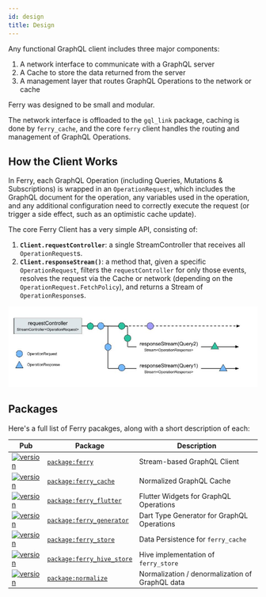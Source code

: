 ```yaml
---
id: design
title: Design
---
```


Any functional GraphQL client includes three major components:

1. A network interface to communicate with a GraphQL server
2. A Cache to store the data returned from the server
3. A management layer that routes GraphQL Operations to the network or cache

Ferry was designed to be small and modular.

The network interface is offloaded to the `gql_link` package, caching is done by `ferry_cache`, and the core `ferry` client handles the routing and management of GraphQL Operations.

## How the Client Works

In Ferry, each GraphQL Operation (including Queries, Mutations & Subscriptions) is wrapped in an `OperationRequest`, which includes the GraphQL document for the operation, any variables used in the operation, and any additional configuration need to correctly execute the request (or trigger a side effect, such as an optimistic cache update).

The core Ferry Client has a very simple API, consisting of:

1. **`Client.requestController`**: a single StreamController that receives all `OperationRequest`s.
2. **`Client.responseStream()`**: a method that, given a specific `OperationRequest`, filters the `requestController` for only those events, resolves the request via the Cache or network (depending on the `OperationRequest.FetchPolicy`), and returns a Stream of `OperationResponse`s.

![Ferry request architecture](../static/img/request-response.jpg)

## Packages

Here's a full list of Ferry pacakges, along with a short description of each:

| Pub                                                                      | Package                                                       | Description                                     |
| ------------------------------------------------------------------------ | ------------------------------------------------------------- | ----------------------------------------------- |
| [![version][package:ferry:version]][package:ferry]                       | [`package:ferry`][package:ferry:source]                       | Stream-based GraphQL Client                     |
| [![version][package:ferry_cache:version]][package:ferry_cache]           | [`package:ferry_cache`][package:ferry_cache:source]           | Normalized GraphQL Cache                        |
| [![version][package:ferry_flutter:version]][package:ferry_flutter]       | [`package:ferry_flutter`][package:ferry_flutter:source]       | Flutter Widgets for GraphQL Operations          |
| [![version][package:ferry_generator:version]][package:ferry_generator]   | [`package:ferry_generator`][package:ferry_generator:source]   | Dart Type Generator for GraphQL Operations      |
| [![version][package:ferry_store:version]][package:ferry_store]           | [`package:ferry_store`][package:ferry_store:source]           | Data Persistence for `ferry_cache`              |
| [![version][package:ferry_hive_store:version]][package:ferry_hive_store] | [`package:ferry_hive_store`][package:ferry_hive_store:source] | Hive implementation of `ferry_store`            |
| [![version][package:normalize:version]][package:normalize]               | [`package:normalize`][package:normalize:source]               | Normalization / denormalization of GraphQL data |

[package:ferry:source]: https://github.com/gql-dart/ferry/tree/master/ferry/README.md
[package:ferry]: https://pub.dartlang.org/packages/ferry
[package:ferry:version]: https://img.shields.io/pub/v/ferry.svg?style=flat-square 
[package:ferry_cache:source]: https://github.com/gql-dart/ferry/tree/master/ferry_cache/README.md
[package:ferry_cache]: https://pub.dartlang.org/packages/ferry_cache
[package:ferry_cache:version]: https://img.shields.io/pub/v/ferry_cache.svg?style=flat-square
[package:ferry_flutter:source]: https://github.com/gql-dart/ferry/tree/master/ferry_flutter/README.md
[package:ferry_flutter]: https://pub.dartlang.org/packages/ferry_flutter
[package:ferry_flutter:version]: https://img.shields.io/pub/v/ferry_flutter.svg?style=flat-square 
[package:ferry_generator:source]: https://github.com/gql-dart/ferry/tree/master/ferry_generator/README.md
[package:ferry_generator]: https://pub.dartlang.org/packages/ferry_generator
[package:ferry_generator:version]: https://img.shields.io/pub/v/ferry_generator.svg?style=flat-square 
[package:ferry_store:source]: https://github.com/gql-dart/ferry/tree/master/ferry_store/README.md
[package:ferry_store]: https://pub.dartlang.org/packages/ferry_store
[package:ferry_store:version]: https://img.shields.io/pub/v/ferry_store.svg?style=flat-square 
[package:ferry_hive_store:source]: https://github.com/gql-dart/ferry/tree/master/ferry_hive_store/README.md
[package:ferry_hive_store]: https://pub.dartlang.org/packages/ferry_hive_store
[package:ferry_hive_store:version]: https://img.shields.io/pub/v/ferry_hive_store.svg?style=flat-square 
[package:normalize:source]: https://github.com/gql-dart/ferry/tree/master/normalize/README.md
[package:normalize]: https://pub.dartlang.org/packages/normalize
[package:normalize:version]: https://img.shields.io/pub/v/normalize.svg?style=flat-square 
